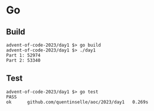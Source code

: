 # Go

## Build

```console
advent-of-code-2023/day1 $> go build
advent-of-code-2023/day1 $> ./day1
Part 1: 52974
Part 2: 53340
```

## Test

```console
advent-of-code-2023/day1 $> go test
PASS
ok  	github.com/quentinselle/aoc/2023/day1	0.269s
```
